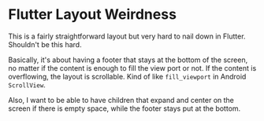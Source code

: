 # Flutter Layout Weirdness
This is a fairly straightforward layout but very hard to nail down in Flutter. Shouldn't be this hard.

Basically, it's about having a footer that stays at the bottom of the screen, no matter if the content is enough to fill the view port or not. If the content is overflowing, the layout is scrollable. Kind of like `fill_viewport` in Android `ScrollView`. 

Also, I want to be able to have children that expand and center on the screen if there is empty space, while the footer stays put at the bottom.

